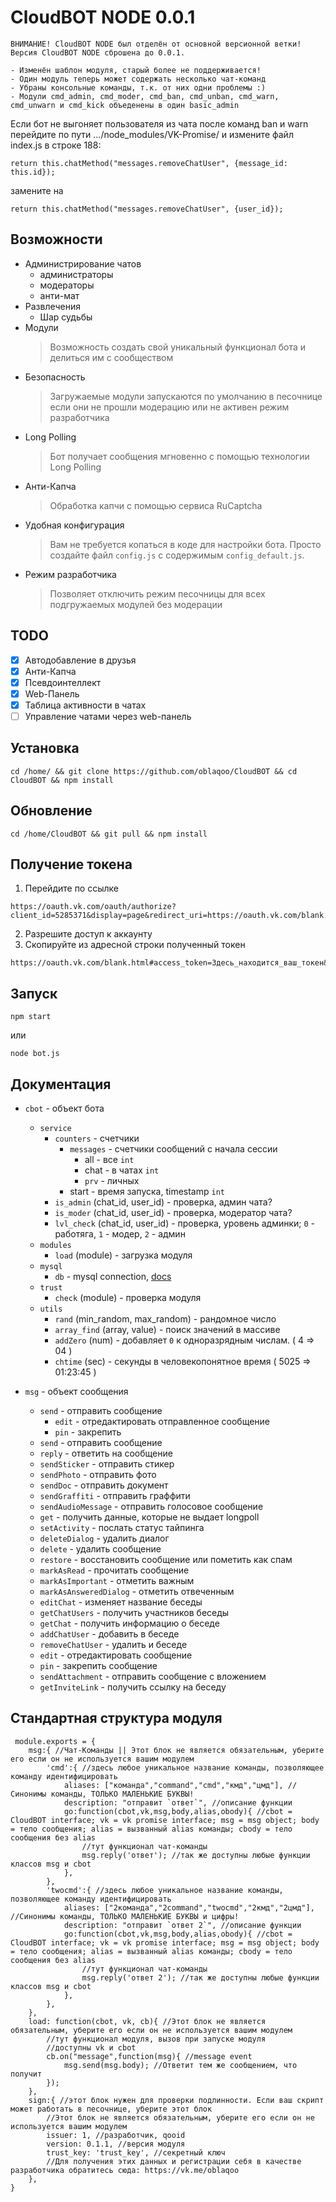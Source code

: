 CloudBOT NODE 0.0.1
=
```
ВНИМАНИЕ! CloudBOT NODE был отделён от основной версионной ветки! Версия CloudBOT NODE сброшена до 0.0.1.

- Изменён шаблон модуля, старый более не поддерживается!
- Один модуль теперь может содержать несколько чат-команд
- Убраны консольные команды, т.к. от них одни проблемы :)
- Модули cmd_admin, cmd_moder, cmd_ban, cmd_unban, cmd_warn, cmd_unwarn и cmd_kick объеденены в один basic_admin
```

Если бот не выгоняет пользователя из чата после команд ban и warn перейдите по пути .../node_modules/VK-Promise/ и измените файл index.js в строке 188:
```
return this.chatMethod("messages.removeChatUser", {message_id: this.id});
```
замените на
```
return this.chatMethod("messages.removeChatUser", {user_id});
```

Возможности
-
* Администрирование чатов
    * администраторы 
    * модераторы
    * анти-мат
* Развлечения
    * Шар судьбы
* Модули
    > Возможность создать свой уникальный функционал бота и делиться им с сообществом
* Безопасность
    > Загружаемые модули запускаются по умолчанию в песочнице если они не прошли модерацию или не активен режим разработчика
* Long Polling 
    > Бот получает сообщения мгновенно с помощью технологии Long Polling
* Анти-Капча
    > Обработка капчи с помощью сервиса RuCaptcha
* Удобная конфигурация
	> Вам не требуется копаться в коде для настройки бота. Просто создайте файл `config.js` с содержимым `config_default.js`.
* Режим разработчика
	> Позволяет отключить режим песочницы для всех подгружаемых модулей без модерации

TODO
-
- [X] Автодобавление в друзья
- [X] Анти-Капча
- [X] Псевдоинтеллект
- [X] Web-Панель
- [X] Таблица активности в чатах
- [ ] Управление чатами через web-панель

Установка
-
```
cd /home/ && git clone https://github.com/oblaqoo/CloudBOT && cd CloudBOT && npm install
```
Обновление
-
```
cd /home/CloudBOT && git pull && npm install
```
Получение токена
-
1. Перейдите по ссылке
```
https://oauth.vk.com/oauth/authorize?client_id=5285371&display=page&redirect_uri=https://oauth.vk.com/blank.html&scope=messages%2Cfriends%2Cphotos%2Cstatus%2Coffline%2Caudio&response_type=token&v=5.45
```
2. Разрешите доступ к аккаунту
3. Скопируйте из адресной строки полученный токен
```
https://oauth.vk.com/blank.html#access_token=Здесь_находится_ваш_токен&expires_in=0&user_id=145301982
```
Запуск
-
```
npm start
```
или 
```
node bot.js
```

Документация
-
* `cbot` - объект бота
	* `service`
		* `counters` - счетчики
			* `messages` - счетчики сообщений с начала сессии
              * all - все `int`
              * chat - в чатах `int`
              * `prv` - личных
            * start - время запуска, timestamp `int`
		* `is_admin` (chat_id, user_id) - проверка, админ чата?
		* `is_moder` (chat_id, user_id) - проверка, модератор чата?
		* `lvl_check` (chat_id, user_id) - проверка, уровень админки; `0` - работяга, `1` - модер, `2` - админ
	* `modules`
		* `load` (module) - загрузка модуля
	* `mysql`
		* `db` - mysql connection, [docs](https://www.npmjs.com/package/mysql)
	* `trust`
		* `check` (module) - проверка модуля
	* `utils`
		* `rand` (min_random, max_random) - рандомное число
		* `array_find` (array, value) - поиск значений в массиве
		* `addZero` (num) - добавляет `0` к одноразрядным числам. ( 4 => 04 ) 
		* `chtime` (sec) - секунды в человекопонятное время ( 5025 => 01:23:45 )

* `msg` - объект сообщения
	* `send` - отправить сообщение
		* `edit` - отредактировать отправленное сообщение
		* `pin` - закрепить
	* `send` - отправить сообщение
	* `reply` - ответить на сообщение
	* `sendSticker` - отправить стикер
	* `sendPhoto` - отправить фото
	* `sendDoc` - отправить документ
	* `sendGraffiti` - отправить граффити
	* `sendAudioMessage` - отправить голосовое сообщение
	* `get` - получить данные, которые не выдает longpoll
	* `setActivity` - послать статус тайпинга
	* `deleteDialog` - удалить диалог
	* `delete` - удалить сообщение
	* `restore` - восстановить сообщение или пометить как спам
	* `markAsRead` - прочитать сообщение
	* `markAsImportant` - отметить важным
	* `markAsAnsweredDialog` - отметить отвеченным
	* `editChat` - изменяет название беседы
	* `getChatUsers` - получить участников беседы
	* `getChat` - получить информацию о беседе
	* `addChatUser` - добавить в беседе
	* `removeChatUser` - удалить и беседе
	* `edit` - отредактировать сообщение
	* `pin` - закрепить сообщение
	* `sendAttachment` - отправить сообщение с вложением
	* `getInviteLink` - получить ссылку на беседу

Стандартная структура модуля
-
```
 module.exports = {
	msg:{ //Чат-Команды || Этот блок не является обязательным, уберите его если он не используется вашим модулем
		'cmd':{ //здесь любое уникальное название команды, позволяющее команду идентифицировать
			aliases: ["команда","command","cmd","кмд","цмд"], //Синонимы команды, ТОЛЬКО МАЛЕНЬКИЕ БУКВЫ!
			description: "отправит `ответ`", //описание функции
			go:function(cbot,vk,msg,body,alias,obody){ //cbot = CloudBOT interface; vk = vk promise interface; msg = msg object; body = тело сообщения; alias = вызванный alias команды; cbody = тело сообщения без alias
				//тут функционал чат-команды
				msg.reply('ответ'); //так же доступны любые функции классов msg и cbot
			},
		},
		'twocmd':{ //здесь любое уникальное название команды, позволяющее команду идентифицировать
			aliases: ["2команда","2command","twocmd","2кмд","2цмд"], //Синонимы команды, ТОЛЬКО МАЛЕНЬКИЕ БУКВЫ и цифры!
			description: "отправит `ответ 2`", //описание функции
			go:function(cbot,vk,msg,body,alias,obody){ //cbot = CloudBOT interface; vk = vk promise interface; msg = msg object; body = тело сообщения; alias = вызванный alias команды; cbody = тело сообщения без alias
				//тут функционал чат-команды
				msg.reply('ответ 2'); //так же доступны любые функции классов msg и cbot
			},
		},
	},
	load: function(cbot, vk, cb){ //Этот блок не является обязательным, уберите его если он не используется вашим модулем
		//тут функционал модуля, вызов при запуске модуля
		//доступны vk и cbot
		cb.on("message",function(msg){ //message event
			msg.send(msg.body); //Ответит тем же сообщением, что получит
		});
	},
	sign:{ //этот блок нужен для проверки подлинности. Если ваш скрипт может работать в песочнице, уберите этот блок
		//Этот блок не является обязательным, уберите его если он не используется вашим модулем
		issuer: 1, //разработчик, qooid
		version: 0.1.1, //версия модуля
		trust_key: 'trust_key', //секретный ключ
		//Для получения этих данных и регистрации себя в качестве разработчика обратитесь сюда: https://vk.me/oblaqoo
	},
}
```
